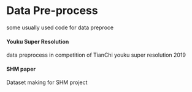 # Data Pre-process
some usually used code for data preproce



#### Youku Super Resolution

data preprocess in competition of TianChi youku super resolution 2019

#### SHM paper

Dataset making for SHM project